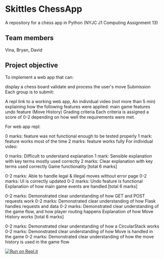 # Skittles ChessApp

A repository for a chess app in Python (NYJC J1 Computing Assignment 13)

## Team members

Vina, Bryan, David

## Project objective
To implement a web app that can:

display a chess board
validate and process the user's move
Submission
Each group is to submit:

A repl link to a working web app,
An individual video (not more than 5 min) explaining how the following features were applied:
main game features
undo feature (Move History)
Grading criteria
Each criteria is assigned a score of 0-2 depending on how well the requirements were met.

For web app repl:

0 marks: feature was not functional enough to be tested properly
1 mark: feature works most of the time
2 marks: feature works fully
For individual video:

0 marks: Difficult to understand explanation
1 mark: Sensible explanation with key terms mostly used correctly
2 marks: Clear explanation with key terms used correctly
Game functionality [total 6 marks]

0-2 marks: Able to handle legal & illegal moves without error page
0-2 marks: UI is correctly updated
0-2 marks: Undo feature is functional
Explanation of how main game events are handled [total 6 marks]

0-2 marks: Demonstrated clear understanding of how GET and POST requests work
0-2 marks: Demonstrated clear understanding of how Flask handles requests and data
0-2 marks: Demonstrated clear understanding of the game flow, and how player routing happens
Explanation of how Move History works [total 6 marks]

0-2 marks: Demonstrated clear understanding of how a CircularStack works
0-2 marks: Demonstrated clear understanding of how Move is handled in the game
0-2 marks: Demonstrated clear understanding of how the move history is used in the game flow

[![Run on Repl.it](https://repl.it/badge/github/bryanseah234/ChessApp)](https://repl.it/github/bryanseah234/ChessApp)